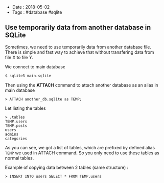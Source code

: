 - Date : 2018-05-02
- Tags : #database #sqlite

## Use temporarily data from another database in SQLite

Sometimes, we need to use temporarily data from another database file. There is simple and fast way to achieve that without transfering data from file X to file Y.

We connect to main database

```bash
$ sqlite3 main.sqlite
```

Then using the **ATTACH** command to attach another database as an alias in main database

```
> ATTACH another_db.sqlite as TEMP;
```

Let listing the tables

```
> .tables
TEMP.users
TEMP.posts
users
admins
categories
```

As you can see, we got a list of tables, which are prefixed by defined alias `TEMP` we used in ATTACH command. So you only need to use these tables as normal tables.

Example of copying data between 2 tables (same structure) :

```
> INSERT INTO users SELECT * FROM TEMP.users
```

